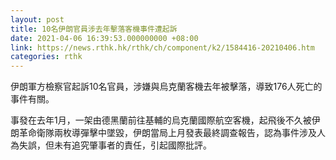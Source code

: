 ```yaml
---
layout: post
title: 10名伊朗官員涉去年擊落客機事件遭起訴
date: 2021-04-06 16:39:53.000000000 +08:00
link: https://news.rthk.hk/rthk/ch/component/k2/1584416-20210406.htm
categories: rthk
---
```


伊朗軍方檢察官起訴10名官員，涉嫌與烏克蘭客機去年被擊落，導致176人死亡的事件有關。

事發在去年1月，一架由德黑蘭前往基輔的烏克蘭國際航空客機，起飛後不久被伊朗革命衛隊兩枚導彈擊中墜毀，伊朗當局上月發表最終調查報告，認為事件涉及人為失誤，但未有追究肇事者的責任，引起國際批評。
